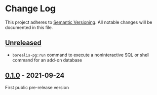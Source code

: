 # Change Log
This project adheres to [Semantic Versioning](http://semver.org/). All notable changes will be documented in this file.

## [Unreleased](https://github.com/OldSneerJaw/borealis-pg-cli/compare/v0.1.0...HEAD)
- `borealis-pg:run` command to execute a noninteractive SQL or shell command for an add-on database

## [0.1.0](https://github.com/OldSneerJaw/borealis-pg-cli/compare/477321d...v0.1.0) - 2021-09-24
First public pre-release version
